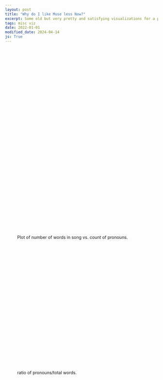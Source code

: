 ```yaml
---
layout: post
title: "Why do I like Muse less Now?"
excerpt: Some old but very pretty and satisfying visualizations for a pointless analysis.
tags: misc viz
date: 2022-01-01
modified_date: 2024-04-14
js: True
---
```



<figure class="highcharts-figure">
    <div id="scatter-container" style="height:600px"></div>
    <p class="word-description">
    	Plot of number of words in song vs. count of pronouns.
    </p>
</figure>

<figure class="highcharts-figure">
    <div id="ratio-container" style="height:400px"></div>
    <p class="word-description">
		ratio of pronouns/total words.
    </p>
</figure>


<script src="/script/js/scatter.js"></script>
<script src="/script/js/ratio.js"></script>